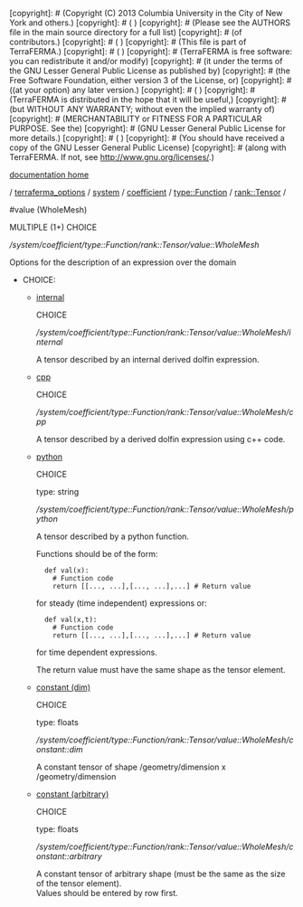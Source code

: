 [copyright]: # (Copyright (C) 2013 Columbia University in the City of New York and others.)
[copyright]: # ( )
[copyright]: # (Please see the AUTHORS file in the main source directory for a full list)
[copyright]: # (of contributors.)
[copyright]: # ( )
[copyright]: # (This file is part of TerraFERMA.)
[copyright]: # ( )
[copyright]: # (TerraFERMA is free software: you can redistribute it and/or modify)
[copyright]: # (it under the terms of the GNU Lesser General Public License as published by)
[copyright]: # (the Free Software Foundation, either version 3 of the License, or)
[copyright]: # ((at your option) any later version.)
[copyright]: # ( )
[copyright]: # (TerraFERMA is distributed in the hope that it will be useful,)
[copyright]: # (but WITHOUT ANY WARRANTY; without even the implied warranty of)
[copyright]: # (MERCHANTABILITY or FITNESS FOR A PARTICULAR PURPOSE. See the)
[copyright]: # (GNU Lesser General Public License for more details.)
[copyright]: # ( )
[copyright]: # (You should have received a copy of the GNU Lesser General Public License)
[copyright]: # (along with TerraFERMA. If not, see <http://www.gnu.org/licenses/>.)

[documentation home](Documentation)

/ [terraferma_options](../../../../../terraferma_options) / [system](../../../../system) / [coefficient](../../../coefficient) / [type::Function](../../type__Function) / [rank::Tensor](../rank__Tensor) /

#value (WholeMesh)

MULTIPLE (1+) CHOICE 

*/system/coefficient/type::Function/rank::Tensor/value::WholeMesh*

Options for the description of an expression over the domain

* CHOICE:
    * [internal](value__WholeMesh/internal "child")

        CHOICE 

        */system/coefficient/type::Function/rank::Tensor/value::WholeMesh/internal*

        A tensor described by an internal derived dolfin expression.

    * [cpp](value__WholeMesh/cpp "child")

        CHOICE 

        */system/coefficient/type::Function/rank::Tensor/value::WholeMesh/cpp*

        A tensor described by a derived dolfin expression using c++ code.

    * [python](value__WholeMesh/python "child")

        CHOICE 

        type: string

        */system/coefficient/type::Function/rank::Tensor/value::WholeMesh/python*

        A tensor described by a python function.
        
        Functions should be of the form:
        
            def val(x):
              # Function code
              return [[..., ...],[..., ...],...] # Return value
        
         for steady (time independent) expressions or:
        
            def val(x,t):
              # Function code
              return [[..., ...],[..., ...],...] # Return value
        
         for time dependent expressions.
        
        The return value must have the same shape as the tensor element.

    * [constant (dim)](value__WholeMesh/constant__dim "child")

        CHOICE 

        type: floats

        */system/coefficient/type::Function/rank::Tensor/value::WholeMesh/constant::dim*

        A constant tensor of shape /geometry/dimension x /geometry/dimension

    * [constant (arbitrary)](value__WholeMesh/constant__arbitrary "child")

        CHOICE 

        type: floats

        */system/coefficient/type::Function/rank::Tensor/value::WholeMesh/constant::arbitrary*

        A constant tensor of arbitrary shape (must be the same as the size of the tensor element).  
        Values should be entered by row first.

[autogenerated]: # (This file was automatically generated from the schema file:/home/cwilson/repos/github/TerraFERMA/TerraFERMA/buckettools/schemas/function.rng.)

